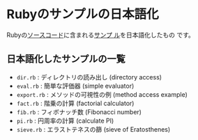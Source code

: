 Rubyのサンプルの日本語化
========================

Rubyの[ソースコード](https://github.com/ruby/ruby)に含まれる[サンプ
ル](https://github.com/ruby/ruby/tree/master/sample)を日本語化したもの
です。

日本語化したサンプルの一覧
--------------------------

- `dir.rb`    : ディレクトリの読み出し (directory access)
- `eval.rb`   : 簡単な評価器 (simple evaluator)
- `export.rb` : メソッドの可視性の例 (method access example)
- `fact.rb`   : 階乗の計算 (factorial calculator)
- `fib.rb`    : フィボナッチ数 (Fibonacci number)
- `pi.rb`     : 円周率の計算 (calculate PI)
- `sieve.rb`  : エラストテネスの篩 (sieve of Eratosthenes)
